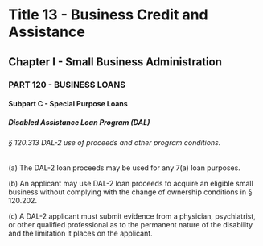 
# Title 13 - Business Credit and Assistance
## Chapter I - Small Business Administration
### PART 120 - BUSINESS LOANS
#### Subpart C - Special Purpose Loans
##### Disabled Assistance Loan Program (DAL)
###### § 120.313 DAL-2 use of proceeds and other program conditions.

(a) The DAL-2 loan proceeds may be used for any 7(a) loan purposes.

(b) An applicant may use DAL-2 loan proceeds to acquire an eligible small business without complying with the change of ownership conditions in § 120.202.

(c) A DAL-2 applicant must submit evidence from a physician, psychiatrist, or other qualified professional as to the permanent nature of the disability and the limitation it places on the applicant.
